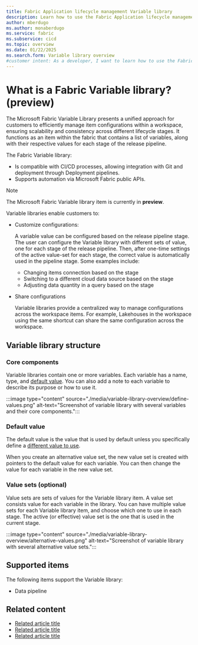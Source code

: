 ```yaml
---
title: Fabric Application lifecycle management Variable library
description: Learn how to use the Fabric Application lifecycle management (ALM) Variable library tool to customize your stages.
author: mberdugo
ms.author: monaberdugo
ms.service: fabric
ms.subservice: cicd
ms.topic: overview
ms.date: 01/22/2025
ms.search.form: Variable library overview
#customer intent: As a developer, I want to learn how to use the Fabric Application lifecycle management (ALM) Variable library tool to customize my stages so that I can manage my content lifecycle.
---
```


# What is a Fabric Variable library? (preview)

The Microsoft Fabric Variable Library presents a unified approach for customers to efficiently manage item configurations within a workspace, ensuring scalability and consistency across different lifecycle stages. It functions as an item within the fabric that contains a list of variables, along with their respective values for each stage of the release pipeline.

The Fabric Variable library:

* Is compatible with CI/CD processes, allowing integration with Git and deployment through Deployment pipelines.
* Supports automation via Microsoft Fabric public APIs.

> [!NOTE]
> The Microsoft Fabric Variable library item is currently in **preview**.

Variable libraries enable customers to:

* Customize configurations:

  A variable value can be configured based on the release pipeline stage. The user can configure the Variable library with different sets of value, one for each stage of the release pipeline. Then, after one-time settings of the active value-set for each stage, the correct value is automatically used in the pipeline stage. Some examples include:

  * Changing items connection based on the stage
  * Switching to a different cloud data source based on the stage
  * Adjusting data quantity in a query based on the stage

* Share configurations

  Variable libraries provide a centralized way to manage configurations across the workspace items. For example, Lakehouses in the workspace using the same shortcut can share the same configuration across the workspace.

## Variable library structure

### Core components

Variable libraries contain one or more variables. Each variable has a name, type, and [default value](#default-value). You can also add a note to each variable to describe its purpose or how to use it.

:::image type="content" source="./media/variable-library-overview/define-values.png" alt-text="Screenshot of variable library with several variables and their core components.":::

### Default value

The default value is the value that is used by default unless you specifically define a [different value to use](#value-sets-optional).

When you create an alternative value set, the new value set is created with pointers to the default value for each variable. You can then change the value for each variable in the new value set.

### Value sets (optional)

Value sets are sets of values for the Variable library item. A value set consists value for each variable in the library. You can have multiple value sets for each Variable library item, and choose which one to use in each stage. The active (or effective) value set is the one that is used in the current stage.

:::image type="content" source="./media/variable-library-overview/alternative-values.png" alt-text="Screenshot of variable library with several alternative value sets.":::

## Supported items

The following items support the Variable library:

* Data pipeline
<!--- * [Lakehouse](../../data-engineering/lakehouse-overview.md)
* Notebook --->

## Related content

* [Related article title](link.md)
* [Related article title](link.md)
* [Related article title](link.md)
